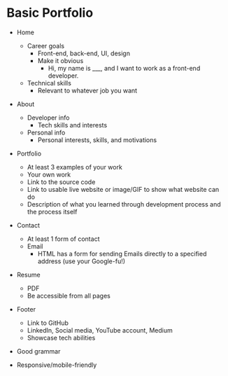 # Basic Portfolio

* Home
  * Career goals
    * Front-end, back-end, UI, design
    * Make it obvious
      * Hi, my name is ___, and I want to work as a front-end developer.
  * Technical skills
    * Relevant to whatever job you want
* About
  * Developer info
    * Tech skills and interests
  * Personal info
    * Personal interests, skills, and motivations
* Portfolio
  * At least 3 examples of your work
  * Your own work
  * Link to the source code
  * Link to usable live website or image/GIF to show what website can do
  * Description of what you learned through development process and the process itself
* Contact
  * At least 1 form of contact
  * Email
    * HTML has a form for sending Emails directly to a specified address (use your Google-fu!)
* Resume
  * PDF
  * Be accessible from all pages
* Footer
  * Link to GitHub
  * LinkedIn, Social media, YouTube account, Medium
  * Showcase tech abilities

* Good grammar
* Responsive/mobile-friendly